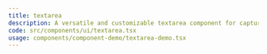 ```yaml
---
title: textarea
description: A versatile and customizable textarea component for capturing multi-line text input. Ideal for forms, comments, and any other text input needs.
code: src/components/ui/textarea.tsx
usage: components/component-demo/textarea-demo.tsx
---
```

